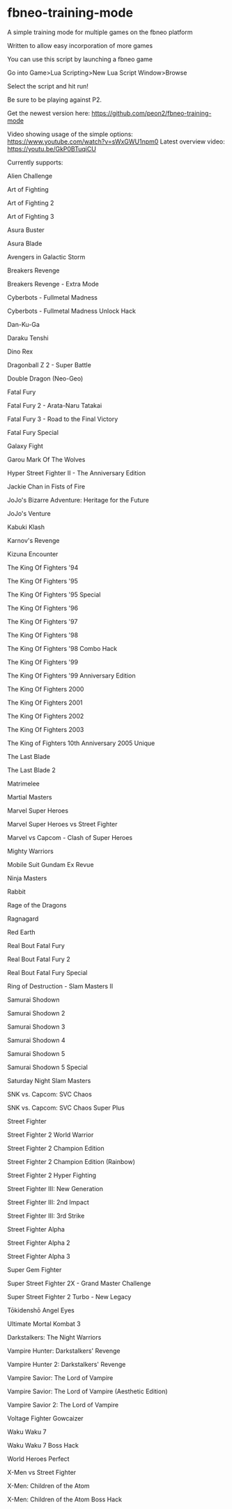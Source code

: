 ﻿# fbneo-training-mode
A simple training mode for multiple games on the fbneo platform

Written to allow easy incorporation of more games

You can use this script by launching a fbneo game

Go into Game>Lua Scripting>New Lua Script Window>Browse

Select the script and hit run!

Be sure to be playing against P2.

Get the newest version here: https://github.com/peon2/fbneo-training-mode

Video showing usage of the simple options: https://www.youtube.com/watch?v=sWxGWU1npm0
Latest overview video: https://youtu.be/GkP0BTuqiCU


Currently supports:

Alien Challenge

Art of Fighting

Art of Fighting 2

Art of Fighting 3

Asura Buster

Asura Blade

Avengers in Galactic Storm

Breakers Revenge

Breakers Revenge - Extra Mode

Cyberbots - Fullmetal Madness

Cyberbots - Fullmetal Madness Unlock Hack

Dan-Ku-Ga

Daraku Tenshi

Dino Rex

Dragonball Z 2 - Super Battle

Double Dragon (Neo-Geo)

Fatal Fury

Fatal Fury 2 - Arata-Naru Tatakai

Fatal Fury 3 - Road to the Final Victory

Fatal Fury Special

Galaxy Fight

Garou Mark Of The Wolves

Hyper Street Fighter II - The Anniversary Edition

Jackie Chan in Fists of Fire

JoJo's Bizarre Adventure: Heritage for the Future

JoJo's Venture

Kabuki Klash

Karnov's Revenge

Kizuna Encounter

The King Of Fighters '94

The King Of Fighters '95

The King Of Fighters '95 Special

The King Of Fighters '96

The King Of Fighters '97

The King Of Fighters '98

The King Of Fighters '98 Combo Hack

The King Of Fighters '99

The King Of Fighters '99 Anniversary Edition

The King Of Fighters 2000

The King Of Fighters 2001

The King Of Fighters 2002

The King Of Fighters 2003

The King of Fighters 10th Anniversary 2005 Unique

The Last Blade

The Last Blade 2

Matrimelee

Martial Masters

Marvel Super Heroes

Marvel Super Heroes vs Street Fighter

Marvel vs Capcom - Clash of Super Heroes

Mighty Warriors

Mobile Suit Gundam Ex Revue

Ninja Masters

Rabbit

Rage of the Dragons

Ragnagard

Red Earth

Real Bout Fatal Fury

Real Bout Fatal Fury 2

Real Bout Fatal Fury Special

Ring of Destruction - Slam Masters II

Samurai Shodown

Samurai Shodown 2

Samurai Shodown 3

Samurai Shodown 4

Samurai Shodown 5

Samurai Shodown 5 Special

Saturday Night Slam Masters

SNK vs. Capcom: SVC Chaos

SNK vs. Capcom: SVC Chaos Super Plus

Street Fighter

Street Fighter 2 World Warrior

Street Fighter 2 Champion Edition

Street Fighter 2 Champion Edition (Rainbow)

Street Fighter 2 Hyper Fighting

Street Fighter III: New Generation

Street Fighter III: 2nd Impact

Street Fighter III: 3rd Strike

Street Fighter Alpha

Street Fighter Alpha 2

Street Fighter Alpha 3

Super Gem Fighter

Super Street Fighter 2X - Grand Master Challenge

Super Street Fighter 2 Turbo - New Legacy

Tōkidenshō Angel Eyes

Ultimate Mortal Kombat 3

Darkstalkers: The Night Warriors

Vampire Hunter: Darkstalkers' Revenge

Vampire Hunter 2: Darkstalkers' Revenge

Vampire Savior: The Lord of Vampire

Vampire Savior: The Lord of Vampire (Aesthetic Edition)

Vampire Savior 2: The Lord of Vampire

Voltage Fighter Gowcaizer

Waku Waku 7

Waku Waku 7 Boss Hack

World Heroes Perfect

X-Men vs Street Fighter

X-Men: Children of the Atom

X-Men: Children of the Atom Boss Hack
